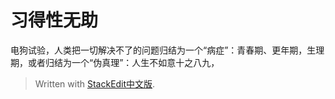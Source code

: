 
# 习得性无助

电狗试验，人类把一切解决不了的问题归结为一个“病症”：青春期、更年期，生理期，或者归结为一个“伪真理”：人生不如意十之八九，

> Written with [StackEdit中文版](https://stackedit.cn/).
<!--stackedit_data:
eyJoaXN0b3J5IjpbMTM1MTczNTE5OF19
-->